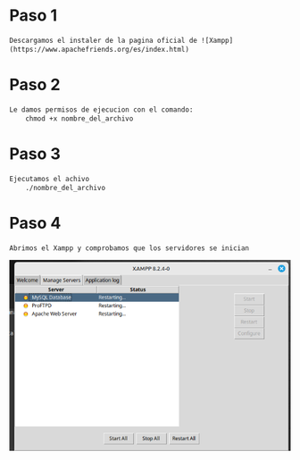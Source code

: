 # Paso 1
    Descargamos el instaler de la pagina oficial de ![Xampp](https://www.apachefriends.org/es/index.html)

# Paso 2
    Le damos permisos de ejecucion con el comando: 
        chmod +x nombre_del_archivo

# Paso 3
    Ejecutamos el achivo
        ./nombre_del_archivo

# Paso 4
    Abrimos el Xampp y comprobamos que los servidores se inician
![](/informes/T3/img/1.png)
